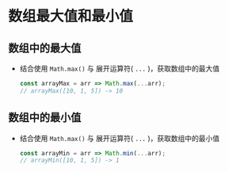 # 数组最大值和最小值

## 数组中的最大值

- 结合使用 `Math.max()` 与 展开运算符( `...` )，获取数组中的最大值

    ```js
    const arrayMax = arr => Math.max(...arr);
    // arrayMax([10, 1, 5]) -> 10
    ```

## 数组中的最小值

- 结合使用 `Math.max()` 与 展开运算符( `...` )，获取数组中的最小值

    ```js
    const arrayMin = arr => Math.min(...arr);
    // arrayMin([10, 1, 5]) -> 1
    ```
